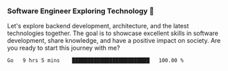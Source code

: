 ### Software Engineer Exploring Technology 🚀 

Let's explore backend development, architecture, and the latest technologies together. The goal is to showcase excellent skills in software development, share knowledge, and have a positive impact on society. Are you ready to start this journey with me?

<!--START_SECTION:waka-->

```txt
Go   9 hrs 5 mins    █████████████████████████   100.00 %
```

<!--END_SECTION:waka-->
